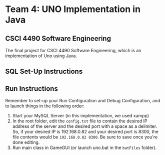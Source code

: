 # Team 4: UNO Implementation in Java
## CSCI 4490 Software Engineering
The final project for CSCI 4490 Software Engineering, which is an implementation of Uno using Java.

## SQL Set-Up Instructions

## Run Instructions
Remember to set-up your Run Configuration and Debug Configuration, and to launch things in the following order:
1. Start your MySQL Server (in this implementation, we used xampp)
2. In the root folder, edit the `config.txt` file to contain the desired IP address of the server and the desired port with a space as a delimiter. So, if your desired IP is 192.168.0.82 and your desired port is 8300, the file contents would be `192.168.0.82 8300`. Be sure to save once you're done editing.
3. Run main class in GameGUI (or launch uno.bat in the `batFiles` folder).
